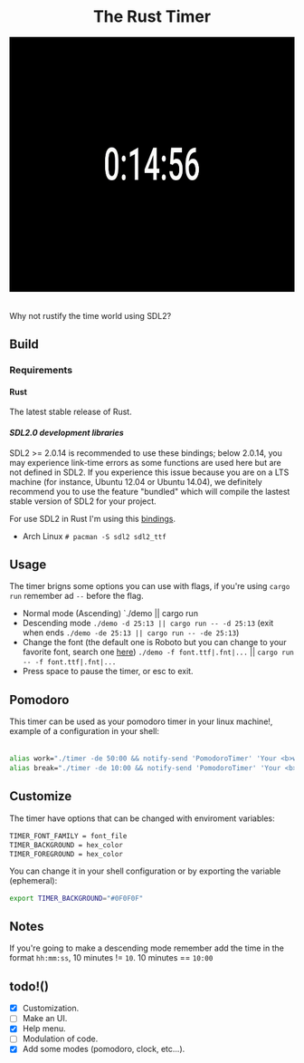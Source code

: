 <h1 align="center">The Rust Timer</h1>

 
<div align="center">
<img height="450" src="https://github.com/regalk13/rust-timer/blob/main/assets/timer-test.gif" />
</div>
<br>

Why not rustify the time world using SDL2? 

## Build

### Requirements

#### Rust

The latest stable release of Rust.

#### *SDL2.0 development libraries*

SDL2 >= 2.0.14 is recommended to use these bindings; below 2.0.14, you may experience link-time errors as some functions are used here but are not defined in SDL2. If you experience this issue because you are on a LTS machine (for instance, Ubuntu 12.04 or Ubuntu 14.04), we definitely recommend you to use the feature "bundled" which will compile the lastest stable version of SDL2 for your project.

For use SDL2 in Rust I'm using this [bindings](https://github.com/Rust-SDL2/rust-sdl2).

- Arch Linux
`# pacman -S sdl2 sdl2_ttf` 


## Usage

The timer brigns some options you can use with flags, if you're using `cargo run` remember ad `--` before the flag.

- Normal mode (Ascending) `./demo || cargo run
- Descending mode `./demo -d 25:13 || cargo run -- -d 25:13` (exit when ends `./demo -de 25:13 || cargo run -- -de 25:13`)
- Change the font (the default one is Roboto but you can change to your favorite font, search one [here](https://fonts.google.com/)) `./demo -f font.ttf|.fnt|...` || `cargo run -- -f font.ttf|.fnt|...`
- Press space to pause the timer, or esc to exit.

## Pomodoro

This timer can be used as your pomodoro timer in your linux machine!, example of a configuration in your shell:
```zsh

alias work="./timer -de 50:00 && notify-send 'PomodoroTimer' 'Your <b>work</b> time is up, take a break'"
alias break="./timer -de 10:00 && notify-send 'PomodoroTimer' 'Your <b>break</b> time is up, get back to work'"
```

## Customize

The timer have options that can be changed with enviroment variables:
```
TIMER_FONT_FAMILY = font_file
TIMER_BACKGROUND = hex_color
TIMER_FOREGROUND = hex_color
```
You can change it in your shell configuration or by exporting the variable (ephemeral):
```zsh
export TIMER_BACKGROUND="#0F0F0F"
```
## Notes

If you're going to make a descending mode remember add the time in the format `hh:mm:ss`, 10 minutes != `10`. 10 minutes == `10:00`

## todo!()

- [x] Customization. 
- [ ] Make an UI.
- [x] Help menu.
- [ ] Modulation of code.
- [x] Add some modes (pomodoro, clock, etc...).
